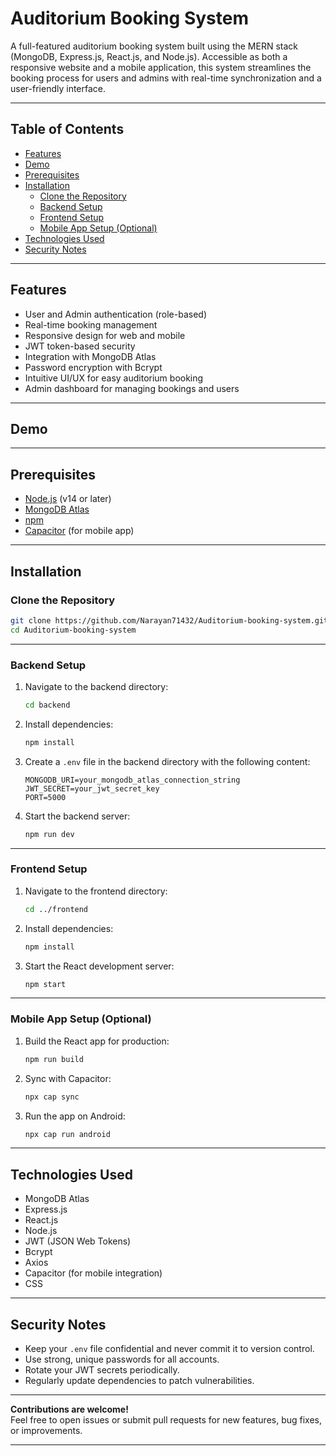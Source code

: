 # Auditorium Booking System

A full-featured auditorium booking system built using the MERN stack (MongoDB, Express.js, React.js, and Node.js). Accessible as both a responsive website and a mobile application, this system streamlines the booking process for users and admins with real-time synchronization and a user-friendly interface.

---

## Table of Contents

- [Features](#features)
- [Demo](#demo)
- [Prerequisites](#prerequisites)
- [Installation](#installation)
  - [Clone the Repository](#clone-the-repository)
  - [Backend Setup](#backend-setup)
  - [Frontend Setup](#frontend-setup)
  - [Mobile App Setup (Optional)](#mobile-app-setup-optional)
- [Technologies Used](#technologies-used)
- [Security Notes](#security-notes)

---

## Features

- User and Admin authentication (role-based)
- Real-time booking management
- Responsive design for web and mobile
- JWT token-based security
- Integration with MongoDB Atlas
- Password encryption with Bcrypt
- Intuitive UI/UX for easy auditorium booking
- Admin dashboard for managing bookings and users

---

## Demo

<!-- Optionally add screenshots, GIFs, or a live demo link here -->
<!-- ![App Screenshot](screenshot.png) -->

---

## Prerequisites

- [Node.js](https://nodejs.org/) (v14 or later)
- [MongoDB Atlas](https://www.mongodb.com/atlas)
- [npm](https://www.npmjs.com/)
- [Capacitor](https://capacitorjs.com/) (for mobile app)

---

## Installation

### Clone the Repository

```bash
git clone https://github.com/Narayan71432/Auditorium-booking-system.git
cd Auditorium-booking-system
```

---

### Backend Setup

1. Navigate to the backend directory:
    ```bash
    cd backend
    ```

2. Install dependencies:
    ```bash
    npm install
    ```

3. Create a `.env` file in the backend directory with the following content:
    ```
    MONGODB_URI=your_mongodb_atlas_connection_string
    JWT_SECRET=your_jwt_secret_key
    PORT=5000
    ```

4. Start the backend server:
    ```bash
    npm run dev
    ```

---

### Frontend Setup

1. Navigate to the frontend directory:
    ```bash
    cd ../frontend
    ```

2. Install dependencies:
    ```bash
    npm install
    ```

3. Start the React development server:
    ```bash
    npm start
    ```

---

### Mobile App Setup (Optional)

1. Build the React app for production:
    ```bash
    npm run build
    ```

2. Sync with Capacitor:
    ```bash
    npx cap sync
    ```

3. Run the app on Android:
    ```bash
    npx cap run android
    ```

---

## Technologies Used

- MongoDB Atlas
- Express.js
- React.js
- Node.js
- JWT (JSON Web Tokens)
- Bcrypt
- Axios
- Capacitor (for mobile integration)
- CSS

---

## Security Notes

- Keep your `.env` file confidential and never commit it to version control.
- Use strong, unique passwords for all accounts.
- Rotate your JWT secrets periodically.
- Regularly update dependencies to patch vulnerabilities.

---

**Contributions are welcome!**  
Feel free to open issues or submit pull requests for new features, bug fixes, or improvements.

---
